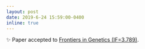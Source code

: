 ```yaml
---
layout: post
date: 2019-6-24 15:59:00-0400
inline: true
---
```


:sparkles: Paper accepted to [Frontiers in Genetics (IF=3.789)](https://www.frontiersin.org/journals/genetics).
